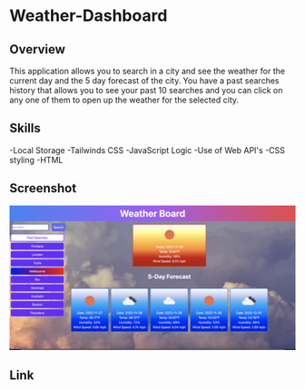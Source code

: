 # Weather-Dashboard

## Overview

This application allows you to search in a city and see the weather for the current day and the 5 day forecast of the city. You have a past searches history that allows you to see your past 10 searches and you can click on any one of them to open up the weather for the selected city.

## Skills

-Local Storage
-Tailwinds CSS
-JavaScript Logic
-Use of Web API's
-CSS styling
-HTML

## Screenshot

![Alt text](Screen%20Shot%202022-11-26%20at%203.39.40%20PM.png "Weather Application")

## Link
